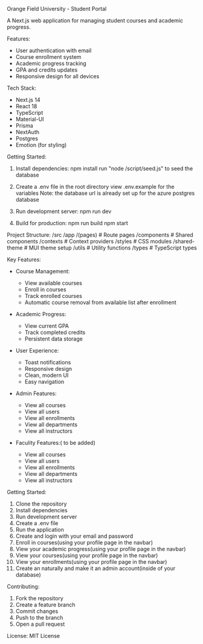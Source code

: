 Orange Field University - Student Portal

A Next.js web application for managing student courses and academic progress.

Features:
- User authentication with email
- Course enrollment system
- Academic progress tracking
- GPA and credits updates 
- Responsive design for all devices

Tech Stack:
- Next.js 14
- React 18
- TypeScript
- Material-UI
- Prisma
- NextAuth
- Postgres
- Emotion (for styling)

Getting Started:
1. Install dependencies:
   npm install
   run "node /script/seed.js" to seed the database

2. Create a .env file in the root directory view .env.example for the variables
   Note: the database url is already set up for the azure postgres database


3. Run development server:
   npm run dev

4. Build for production:
   npm run build
   npm start


Project Structure:
/src
  /app
    /(pages)         # Route pages
    /components      # Shared components
    /contexts        # Context providers
    /styles         # CSS modules
    /shared-theme   # MUI theme setup
    /utils          # Utility functions
  /types            # TypeScript types

Key Features:
- Course Management:
  * View available courses
  * Enroll in courses
  * Track enrolled courses
  * Automatic course removal from available list after enrollment

- Academic Progress:
  * View current GPA
  * Track completed credits
  * Persistent data storage

- User Experience:
  * Toast notifications
  * Responsive design
  * Clean, modern UI
  * Easy navigation

- Admin Features:
  * View all courses
  * View all users
  * View all enrollments
  * View all departments
  * View all instructors

- Faculity Features:( to be added)
  * View all courses
  * View all users
  * View all enrollments
  * View all departments
  * View all instructors

Getting Started:
1. Clone the repository
2. Install dependencies
3. Run development server
4. Create a .env file
5. Run the application
6. Create and login with your email and password
7. Enroll in courses(using your profile page in the navbar)
8. View your academic progress(using your profile page in the navbar)
9. View your courses(using your profile page in the navbar)
10. View your enrollments(using your profile page in the navbar)
11. Create an naturally and make it an admin account(inside of your database)


Contributing:
1. Fork the repository
2. Create a feature branch
3. Commit changes
4. Push to the branch
5. Open a pull request

License:
MIT License